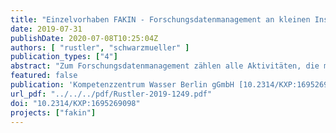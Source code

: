 ```yaml
---
title: "Einzelvorhaben FAKIN - Forschungsdatenmanagement an kleinen Instituten: Schlussbericht"
date: 2019-07-31
publishDate: 2020-07-08T10:25:04Z
authors: [ "rustler", "schwarzmueller" ]
publication_types: ["4"]
abstract: "Zum Forschungsdatenmanagement zählen alle Aktivitäten, die mit der Aufbereitung, Speicherung, Archivierung und Veröffentlichung von Forschungsdaten verbunden sind. Die Bedeutung des Forschungsdatenmanagements ist in den vergangenen Jahren immens gestiegen. Grund dafür sind die großen Datenmengen, die im Zuge der Digitalisierung und Automatisierung von Prozessen anfallen und neue Herausforderungen an deren Verwaltung und Verarbeitung stellen, die mit den bisherigen Werkzeugen schwer bewältigt werden können. Dies gilt auch für Daten in der Wasserforschung. Der nachhaltige Zugang zu Forschungsdaten und die Erstellung von Datenmanagementplänen werden zunehmend von Forschungsförderern verlangt. Am Kompetenzzentrum Wasser Berlin gGmbH (KWB) werden im Rahmen von Forschungsprojekten eine Vielzahl von Daten verarbeitet, die entweder selbst erhoben oder von Projektpartnern zur Verfügung gestellt werden. Dazu zählen Messdaten, Metadaten, Fotos/Videos, Bestands- und Zustandsdaten und verarbeitete Daten (z.B. Zeitreihen, aggregierte Werte, Ergebnisse aus Computersimulationen). Um solche Daten nachhaltig nutzbar zu machen, zu verwalten und zu verarbeiten, sind standardisierte Prozesse, Werkzeuge und Methoden zu entwickeln, die eine projektübergreifende Reproduzierbarkeit der Ergebnisse gewährleisten. Ziel des Projektes FAKIN (Forschungsdatenmanagement an kleinen Instituten) war es, ein solches Forschungsdatenmanagement (FDM) für das KWB in Zusammenarbeit mit den Projektwissenschaftlern zu erarbeiten und unternehmensweit zu etablieren. Damit sollte das Vorhaben als übertragbares Fallbeispiel für das FDM an kleinen, aber stark vernetzten außeruniversitären Forschungsinstituten dienen."
featured: false
publication: 'Kompetenzzentrum Wasser Berlin gGmbH [10.2314/KXP:1695269098](https://doi.org/10.2314/KXP:1695269098)'
url_pdf: "../../../pdf/Rustler-2019-1249.pdf"
doi: "10.2314/KXP:1695269098"
projects: ["fakin"]
---
```


